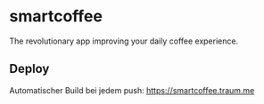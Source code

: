 # smartcoffee

The revolutionary app improving your daily coffee experience.


## Deploy
Automatischer Build bei jedem push:
https://smartcoffee.traum.me
